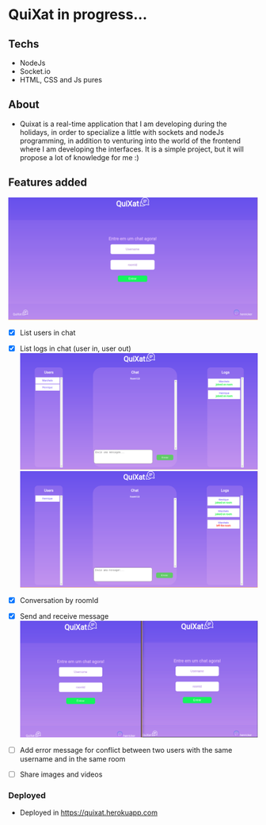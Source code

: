# QuiXat in progress...

## Techs
- NodeJs
- Socket.io
- HTML, CSS and Js pures

## About
- Quixat is a real-time application that I am developing during the holidays, in order to specialize a little with sockets and nodeJs programming, in addition to venturing into the world of the frontend where I am developing the interfaces. It is a simple project, but it will propose a lot of knowledge for me :)


## Features added
  ![initial-page](./images/main.png)
- [x] List users in chat
- [x] List logs in chat (user in, user out)
  ![initial-page](./images/in.png)
  ![initial-page](./images/out.png)

- [x] Conversation by roomId
- [x] Send and receive message
  ![conversation-gif](./images/conversation.gif)

- [ ] Add error message for conflict between two users with the same username and in the same room

- [ ] Share images and videos

### Deployed

- Deployed in https://quixat.herokuapp.com
